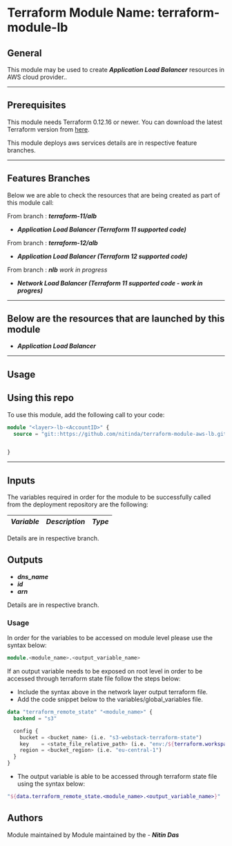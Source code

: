 # Terraform Module Name: terraform-module-lb


## General

This module may be used to create **_Application Load Balancer_** resources in AWS cloud provider..

---


## Prerequisites

This module needs Terraform 0.12.16 or newer.
You can download the latest Terraform version from [here](https://www.terraform.io/downloads.html).

This module deploys aws services details are in respective feature branches.


---


## Features Branches

Below we are able to check the resources that are being created as part of this module call:

From branch : **_terraform-11/alb_**

* **_Application Load Balancer (Terraform 11 supported code)_**


From branch : **_terraform-12/alb_**

* **_Application Load Balancer (Terraform 12 supported code)_**


From branch : **_nlb_** *work in progress*

* **_Network Load Balancer (Terraform 11 supported code - work in progres)_**


---

## Below are the resources that are launched by this module

* **_Application Load Balancer_**


---

## Usage

## Using this repo

To use this module, add the following call to your code:

```tf
module "<layer>-lb-<AccountID>" {
  source = "git::https://github.com/nitinda/terraform-module-aws-lb.git?ref=master"


}
```
---

## Inputs

The variables required in order for the module to be successfully called from the deployment repository are the following:


|         **_Variable_**          |        **_Description_**            |   **_Type_**   |
|---------------------------------|-------------------------------------|----------------|



Details are in respective branch.


## Outputs

* **_dns\_name_**
* **_id_**
* **_arn_**


Details are in respective branch.


### Usage
In order for the variables to be accessed on module level please use the syntax below:

```tf
module.<module_name>.<output_variable_name>
```

If an output variable needs to be exposed on root level in order to be accessed through terraform state file follow the steps below:

- Include the syntax above in the network layer output terraform file.
- Add the code snippet below to the variables/global_variables file.

```tf
data "terraform_remote_state" "<module_name>" {
  backend = "s3"

  config {
    bucket = <bucket_name> (i.e. "s3-webstack-terraform-state")
    key    = <state_file_relative_path> (i.e. "env:/${terraform.workspace}/4_Networking/terraform.tfstate")
    region = <bucket_region> (i.e. "eu-central-1")
  }
}
```

- The output variable is able to be accessed through terraform state file using the syntax below:

```tf
"${data.terraform_remote_state.<module_name>.<output_variable_name>}"
```

## Authors
Module maintained by Module maintained by the - **_Nitin Das_**